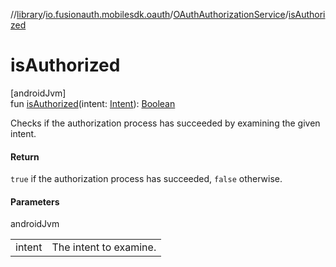 //[library](../../../index.md)/[io.fusionauth.mobilesdk.oauth](../index.md)/[OAuthAuthorizationService](index.md)/[isAuthorized](is-authorized.md)

# isAuthorized

[androidJvm]\
fun [isAuthorized](is-authorized.md)(intent: [Intent](https://developer.android.com/reference/kotlin/android/content/Intent.html)): [Boolean](https://kotlinlang.org/api/latest/jvm/stdlib/kotlin/-boolean/index.html)

Checks if the authorization process has succeeded by examining the given intent.

#### Return

`true` if the authorization process has succeeded, `false` otherwise.

#### Parameters

androidJvm

| | |
|---|---|
| intent | The intent to examine. |
